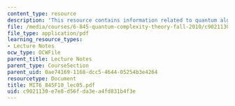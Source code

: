 ```yaml
---
content_type: resource
description: 'This resource contains information related to quantum algorithms: Deutsch-Jozsa. '
file: /media/courses/6-845-quantum-complexity-theory-fall-2010/c9021130e7e8d56fda3ea4fd831b4f3e_MIT6_845F10_lec05.pdf
file_type: application/pdf
learning_resource_types:
- Lecture Notes
ocw_type: OCWFile
parent_title: Lecture Notes
parent_type: CourseSection
parent_uid: 0ae74169-1168-dcc5-4644-05254b3e4264
resourcetype: Document
title: MIT6_845F10_lec05.pdf
uid: c9021130-e7e8-d56f-da3e-a4fd831b4f3e
---
```

